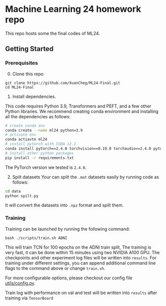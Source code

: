 # Machine Learning 24 homework repo
This repo hosts some the final codes of ML24.

## Getting Started 

### Prerequisites
0. Clone this repo

```
git clone https://github.com/XuanCheg/ML24-Final.git
cd ML24-Final
```

1. Install dependencies.

This code requires Python 3.9, Transformers and PEFT, and a few other Python libraries. 
We recommend creating conda environment and installing all the dependencies as follows:
```bash
# create conda env
conda create --name ml24 python=3.9
# activate env
conda actiavte ml24
# install pytorch with CUDA 12.1
conda install pytorch==2.4.0 torchvision==0.19.0 torchaudio==2.4.0 pytorch-cuda=12.1 -c pytorch -c nvidia
# install other python packages
pip install -r requirements.txt
```
The PyTorch version we tested is `2.4.0`.

2. Spilt datasets
Your can spilt the `.mat` datasets easily by running code as follows:
```bash
cd data
python spilt.py
```
It will convert the datasets into `.npz` format and spilt them.
### Training

Training can be launched by running the following command:
```
bash ./scripts/train.sh ADNI
```
This will train TCN for 100 epochs on the ADNI train split, The training is very fast, it can be done within 15 minutes using two NVIDIA A100 GPU. The checkpoints and other experiment log files will be written into `results`. For training under different settings, you can append additional command line flags to the command above or change `train.sh`.

For more configurable options, please checkout our config file [utils/config.py](utils/config.py).

Train log with performance on val and test will be written into `results` after training via `TensorBoard`